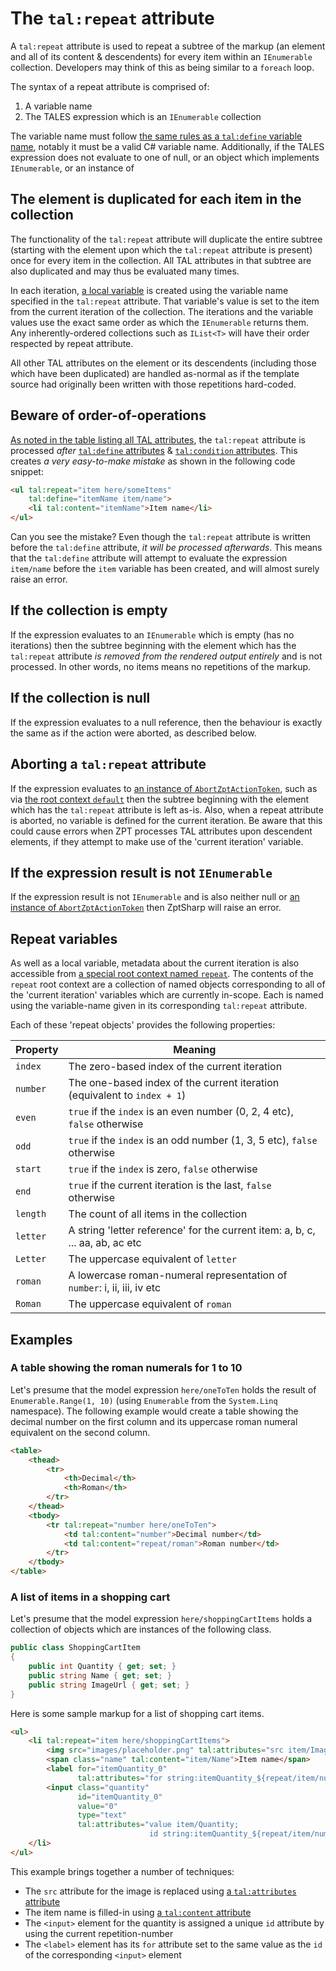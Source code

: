 # The `tal:repeat` attribute

A `tal:repeat` attribute is used to repeat a subtree of the markup (an element and all of its content & descendents) for every item within an `IEnumerable` collection.
Developers may think of this as being similar to a `foreach` loop.

The syntax of a repeat attribute is comprised of:

1. A variable name
2. The TALES expression which is an `IEnumerable` collection

The variable name must follow [the same rules as a `tal:define` variable name], notably it must be a valid C# variable name.
Additionally, if the TALES expression does not evaluate to one of null, or an object which implements `IEnumerable`, or an instance of 

[the same rules as a `tal:define` variable name]: Define.md#variable-names

## The element is duplicated for each item in the collection

The functionality of the `tal:repeat` attribute will duplicate the entire subtree (starting with the element upon which the `tal:repeat` attribute is present) once for every item in the collection.
All TAL attributes in that subtree are also duplicated and may thus be evaluated many times.

In each iteration, [a local variable] is created using the variable name specified in the `tal:repeat` attribute.
That variable's value is set to the item from the current iteration of the collection.
The iterations and the variable values use the exact same order as which the `IEnumerable` returns them.
Any inherently-ordered collections such as `IList<T>` will have their order respected by repeat attribute.

All other TAL attributes on the element or its descendents (including those which have been duplicated) are handled as-normal as if the template source had originally been written with those repetitions hard-coded.

[a local variable]: Define.md#local-variables

## Beware of order-of-operations

[As noted in the table listing all TAL attributes], the `tal:repeat` attribute is processed _after_ [`tal:define` attributes] & [`tal:condition` attributes].
This creates _a very easy-to-make mistake_ as shown in the following code snippet:

```html
<ul tal:repeat="item here/someItems"
    tal:define="itemName item/name">
    <li tal:content="itemName">Item name</li>
</ul>
```

Can you see the mistake?
Even though the `tal:repeat` attribute is written before the `tal:define` attribute, _it will be processed afterwards_.
This means that the `tal:define` attribute will attempt to evaluate the expression `item/name` before the `item` variable has been created, and will almost surely raise an error.

[As noted in the table listing all TAL attributes]: ../index.md#tal-binds-data-to-the-template
[`tal:define` attributes]: Define.md
[`tal:condition` attributes]: Condition.md

## If the collection is empty

If the expression evaluates to an `IEnumerable` which is empty (has no iterations) then the subtree beginning with the element which has the `tal:repeat` attribute _is removed from the rendered output entirely_ and is not processed.
In other words, no items means no repetitions of the markup.

## If the collection is null

If the expression evaluates to a null reference, then the behaviour is exactly the same as if the action were aborted, as described below.

## Aborting a `tal:repeat` attribute

If the expression evaluates to [an instance of `AbortZptActionToken`], such as via [the root context `default`] then the subtree beginning with the element which has the `tal:repeat` attribute is left as-is.
Also, when a repeat attribute is aborted, no variable is defined for the current iteration.
Be aware that this could cause errors when ZPT processes TAL attributes upon descendent elements, if they attempt to make use of the 'current iteration' variable.

[an instance of `AbortZptActionToken`]: xref:ZptSharp.Expressions.AbortZptActionToken
[the root context `default`]: ../Tales/GlobalContexts.md#default

## If the expression result is not `IEnumerable`

If the expression result is not `IEnumerable` and is also neither null or [an instance of `AbortZptActionToken`] then ZptSharp will raise an error.

## Repeat variables

As well as a local variable, metadata about the current iteration is also accessible from [a special root context named `repeat`].
The contents of the `repeat` root context are a collection of named objects corresponding to all of the 'current iteration' variables which are currently in-scope.
Each is named using the variable-name given in its corresponding `tal:repeat` attribute.

Each of these 'repeat objects' provides the following properties:

| Property  | Meaning                                                                       |
| --------  | -------                                                                       |
| `index`   | The zero-based index of the current iteration                                 |
| `number`  | The one-based index of the current iteration (equivalent to `index + 1`)      |
| `even`    | `true` if the `index` is an even number (0, 2, 4 etc), `false` otherwise      |
| `odd`     | `true` if the `index` is an odd number (1, 3, 5 etc), `false` otherwise       |
| `start`   | `true` if the `index` is zero, `false` otherwise                              |
| `end`     | `true` if the current iteration is the last, `false` otherwise                |
| `length`  | The count of all items in the collection                                      |
| `letter`  | A string 'letter reference' for the current item: a, b, c, ... aa, ab, ac etc |
| `Letter`  | The uppercase equivalent of `letter`                                          |
| `roman`   | A lowercase roman-numeral representation of `number`: i, ii, iii, iv etc      |
| `Roman`   | The uppercase equivalent of `roman`                                           |

[a special root context named `repeat`]: ../Tales/GlobalContexts.md#repeat

## Examples

### A table showing the roman numerals for 1 to 10

Let's presume that the model expression `here/oneToTen` holds the result of `Enumerable.Range(1, 10)` (using `Enumerable` from the `System.Linq` namespace).
The following example would create a table showing the decimal number on the first column and its uppercase roman numeral equivalent on the second column.

```html
<table>
    <thead>
        <tr>
            <th>Decimal</th>
            <th>Roman</th>
        </tr>
    </thead>
    <tbody>
        <tr tal:repeat="number here/oneToTen">
            <td tal:content="number">Decimal number</td>
            <td tal:content="repeat/roman">Roman number</td>
        </tr>
    </tbody>
</table>
```

### A list of items in a shopping cart

Let's presume that the model expression `here/shoppingCartItems` holds a collection of objects which are instances of the following class.

```csharp
public class ShoppingCartItem
{
    public int Quantity { get; set; }
    public string Name { get; set; }
    public string ImageUrl { get; set; }
}
```

Here is some sample markup for a list of shopping cart items.

```html
<ul>
    <li tal:repeat="item here/shoppingCartItems">
        <img src="images/placeholder.png" tal:attributes="src item/ImageUrl">
        <span class="name" tal:content="item/Name">Item name</span>
        <label for="itemQuantity_0"
               tal:attributes="for string:itemQuantity_${repeat/item/number}">Quantity</label>
        <input class="quantity"
               id="itemQuantity_0"
               value="0"
               type="text"
               tal:attributes="value item/Quantity;
                               id string:itemQuantity_${repeat/item/number}">
    </li>
</ul>
```

This example brings together a number of techniques:

* The `src` attribute for the image is replaced using [a `tal:attributes` attribute]
* The item name is filled-in using [a `tal:content` attribute]
* The `<input>` element for the quantity is assigned a unique `id` attribute by using the current repetition-number
* The `<label>` element has its `for` attribute set to the same value as the `id` of the corresponding `<input>` element

[a `tal:attributes` attribute]: Attributes.md
[a `tal:content` attribute]: ContentAndReplace.md
